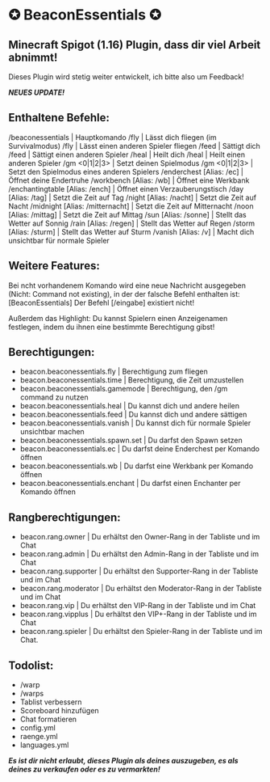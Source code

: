 # ✪ BeaconEssentials ✪
## Minecraft Spigot (1.16) Plugin, dass dir viel Arbeit abnimmt!
Dieses Plugin wird stetig weiter entwickelt, ich bitte also um Feedback!

***NEUES UPDATE!***

## Enthaltene Befehle:
/beaconessentials			    | Hauptkomando
/fly					    | Lässt dich fliegen (im Survivalmodus)
/fly <Spielername>			    | Lässt einen anderen Spieler fliegen
/feed					    | Sättigt dich 
/feed <Spielername>			    | Sättigt einen anderen Spieler
/heal					    | Heilt dich
/heal <Spielername>			    | Heilt einen anderen Spieler
/gm <0|1|2|3>  				    | Setzt deinen Spielmodus
/gm <0|1|2|3> <Spielername>  		    | Setzt den Spielmodus eines anderen Spielers
/enderchest [Alias: /ec]		    | Öffnet deine Endertruhe
/workbench [Alias: /wb]			    | Öffnet eine Werkbank
/enchantingtable [Alias: /ench]		    | Öffnet einen Verzauberungstisch
/day [Alias: /tag]  			    | Setzt die Zeit auf Tag
/night [Alias: /nacht]  		    | Setzt die Zeit auf Nacht
/midnight [Alias: /mitternacht]  	    | Setzt die Zeit auf Mitternacht
/noon [Alias: /mittag]			    | Setzt die Zeit auf Mittag
/sun [Alias: /sonne]			    | Stellt das Wetter auf Sonnig
/rain [Alias: /regen]			    | Stellt das Wetter auf Regen
/storm [Alias: /sturm]			    | Stellt das Wetter auf Sturm
/vanish [Alias: /v]  			    | Macht dich unsichtbar für normale Spieler
  
## Weitere Features:
Bei ncht vorhandenem Komando wird eine neue Nachricht ausgegeben (Nicht: Command not existing), in der der falsche Befehl enthalten ist: [BeaconEssentials] Der Befehl [/eingabe] existiert nicht!

Außerdem das Highlight: Du kannst Spielern einen Anzeigenamen festlegen, indem du ihnen eine bestimmte Berechtigung gibst!
## Berechtigungen:
- beacon.beaconessentials.fly               | Berechtigung zum fliegen
- beacon.beaconessentials.time              | Berechtigung, die Zeit umzustellen
- beacon.beaconessentials.gamemode          | Berechtigung, den /gm command zu nutzen
- beacon.beaconessentials.heal              | Du kannst dich und andere heilen
- beacon.beaconessentials.feed              | Du kannst dich und andere sättigen
- beacon.beaconessentials.vanish	    | Du kannst dich für normale Spieler unsichtbar machen	
- beacon.beaconessentials.spawn.set	    | Du darfst den Spawn setzen
- beacon.beaconessentials.ec		    | Du darfst deine Enderchest per Komando öffnen
- beacon.beaconessentials.wb		    | Du darfst eine Werkbank per Komando öffnen
- beacon.beaconessentials.enchant	    | Du darfst einen Enchanter per Komando öffnen

## Rangberechtigungen:
- beacon.rang.owner        		    | Du erhältst den Owner-Rang in der Tabliste und im Chat
- beacon.rang.admin        		    | Du erhältst den Admin-Rang in der Tabliste und im Chat
- beacon.rang.supporter			    | Du erhältst den Supporter-Rang in der Tabliste und im Chat
- beacon.rang.moderator			    | Du erhältst den Moderator-Rang in der Tabliste und im Chat
- beacon.rang.vip          		    | Du erhältst den VIP-Rang in der Tabliste und im Chat
- beacon.rang.vipplus      		    | Du erhältst den VIP+-Rang in der Tabliste und im Chat
- beacon.rang.spieler      		    | Du erhältst den Spieler-Rang in der Tabliste und im Chat. 

## Todolist:
- /warp
- /warps
- Tablist verbessern
- Scoreboard hinzufügen
- Chat formatieren
- config.yml
- raenge.yml
- languages.yml


***Es ist dir nicht erlaubt, dieses Plugin als deines auszugeben, es als deines zu verkaufen oder es zu vermarkten!***      
